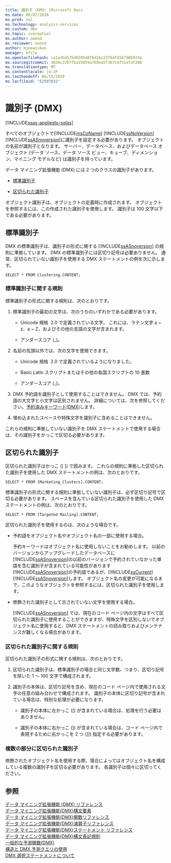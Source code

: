 ```yaml
---
title: 識別子 (DMX) |Microsoft Docs
ms.date: 06/07/2018
ms.prod: sql
ms.technology: analysis-services
ms.custom: dmx
ms.topic: conceptual
ms.author: owend
ms.reviewer: owend
author: minewiskan
manager: kfile
ms.openlocfilehash: ca1a3bd1754659548f6d1bc23764fd167006974a
ms.sourcegitcommit: 3026c22b7fba19059a769ea5f367c4f51efaf286
ms.translationtype: MT
ms.contentlocale: ja-JP
ms.lasthandoff: 06/15/2019
ms.locfileid: "62507832"
---
```

# <a name="identifiers-dmx"></a>識別子 (DMX)
[!INCLUDE[ssas-appliesto-sqlas](../includes/ssas-appliesto-sqlas.md)]

  すべてのオブジェクトで[!INCLUDE[msCoName](../includes/msconame-md.md)] [!INCLUDE[ssNoVersion](../includes/ssnoversion-md.md)] [!INCLUDE[ssASnoversion](../includes/ssasnoversion-md.md)]に識別子を設定する必要があります。 オブジェクトの名前が識別子となります。 サーバー、データベース、およびデータベース オブジェクト (データ ソース、データ ソース ビュー、キューブ、ディメンション、マイニング モデルなど) は識別子を持っています。  
  
 データ マイニング拡張機能 (DMX) には 2 つのクラスの識別子があります。  
  
-   [標準識別子](#RegularIdentifiers)  
  
-   [区切られた識別子](#DelimitedIdentifiers)  
  
 オブジェクト識別子は、オブジェクトの定義時に作成されます。 オブジェクトを参照するには、この作成された識別子を使用します。 識別子は 100 文字以下である必要があります。  
  
##  <a name="RegularIdentifiers"></a> 標準識別子  
 DMX の標準識別子は、識別子の形式に関する [!INCLUDE[ssASnoversion](../includes/ssasnoversion-md.md)] の規則に準拠しています。 DMX の標準識別子には区切り記号は必要ありません。 通常、区切られていない識別子を使用する DMX ステートメントの例を次に示します。  
  
```  
SELECT * FROM Clustering.CONTENT;  
```  
  
### <a name="rules-for-regular-identifiers"></a>標準識別子に関する規則  
 標準識別子の形式に関する規則は、次のとおりです。  
  
1.  標準識別子の最初の文字は、次のうちのいずれかである必要があります。  
  
    -   Unicode 規格 &#xa0;2.0 で定義されている文字。 これには、ラテン文字 a ~ z、a ~ Z、およびその他の言語の文字が含まれます。  
  
    -   アンダースコア (_)。  
  
2.  名前の先頭以外では、次の文字を使用できます。  
  
    -   Unicode 規格 &#xa0;2.0 で定義されているようになりました。  
  
    -   Basic Latin スクリプトまたはその他の各国スクリプトの 10 進数  
  
    -   アンダースコア (_)。  
  
3.  DMX 予約語を識別子として使用することはできません。 DMX では、予約語の大文字と小文字は区別されません。 詳細については、次を参照してください。[予約済みキーワード&#40;DMX&#41;](../dmx/reserved-keywords-dmx.md)します。  
  
4.  埋め込まれたスペースや特殊文字を識別子に含めることはできません。  
  
 これらの規則に準拠していない識別子を DMX ステートメントで使用する場合は、その識別子をかっこで区切る必要があります。  
  
##  <a name="DelimitedIdentifiers"></a> 区切られた識別子  
 区切られた識別子はかっこ ([ ]) で囲みます。  これらの規則に準拠した区切られた識別子を使用した DMX ステートメントの例は、次のとおりです。  
  
```  
SELECT * FROM [Marketing_Clusters].CONTENT;  
```  
  
 標準識別子の形式に関する規則に準拠していない識別子は、必ず区切り記号で区切る必要があります。 スペースを含んでいる区切られた識別子を使用した DMX ステートメントの例は、次のとおりです。  
  
```  
SELECT * FROM [Targeted Mailing].CONTENT;  
```  
  
 区切られた識別子を使用するのは、次のような場合です。  
  
-   予約語をオブジェクト名やオブジェクト名の一部に使用する場合。  
  
     予約キーワードはオブジェクト名に使用しないことをお勧めします。 以前のバージョンからアップグレードしたデータベースに[!INCLUDE[ssASnoversion](../includes/ssasnoversion-md.md)]の以前のバージョンで予約されていなかった単語を含む識別子が含まれている可能性があります[!INCLUDE[ssASnoversion](../includes/ssasnoversion-md.md)]の予約語であるが、[!INCLUDE[ssCurrent](../includes/sscurrent-md.md)] [!INCLUDE[ssASnoversion](../includes/ssasnoversion-md.md)]します。 オブジェクト名の変更が可能になるまで、このようなオブジェクトを参照するには、区切られた識別子を使用します。  
  
-   修飾された識別子として示されていない文字を使用する場合。  
  
     [!INCLUDE[ssASnoversion](../includes/ssasnoversion-md.md)] では、現在のコード ページ内の文字はすべて区切られた識別子に使用することができますが、特殊文字を区別しないでオブジェクト名に使用すると、DMX ステートメントの読み取りおよびメンテナンスが難しくなる場合があります。  
  
### <a name="rules-for-delimited-identifiers"></a>区切られた識別子に関する規則  
 区切られた識別子の形式に関する規則は、次のとおりです。  
  
1.  区切られた識別子は、標準識別子の場合と同じ文字数、つまり、区切り記号を除いた 1 ～ 100 文字で構成されます。  
  
2.  識別子の本体は、区切り記号を含め、現在のコード ページ内で使用される文字の任意の組み合わせで構成されます。 識別子の本体に区切り記号が含まれている場合は、特別な処理が必要になります。  
  
    -   識別子の本体に左かっこ ([) が含まれている場合は、処理を行う必要はありません。  
  
    -   識別子の本体に右かっこ (]) が含まれている場合は、コード ページ内で表現するために右かっこを 2 つ (]]) 指定する必要があります。  
  
### <a name="delimiting-identifiers-with-multiple-parts"></a>複数の部分に区切られた識別子  
 修飾されたオブジェクト名を使用する際、場合によってはオブジェクト名を構成している複数の識別子を区切る必要があります。 各識別子は個々に区切ってください。  
  
## <a name="see-also"></a>参照  
 [データ マイニング拡張機能 &#40;DMX&#41; リファレンス](../dmx/data-mining-extensions-dmx-reference.md)   
 [データ マイニング拡張機能&#40;DMX&#41;構文要素](../dmx/data-mining-extensions-dmx-syntax-elements.md)   
 [データ マイニング拡張機能&#40;DMX&#41;関数リファレンス](../dmx/data-mining-extensions-dmx-function-reference.md)   
 [データ マイニング拡張機能&#40;DMX&#41;演算子リファレンス](../dmx/data-mining-extensions-dmx-operator-reference.md)   
 [データ マイニング拡張機能&#40;DMX&#41;ステートメント リファレンス](../dmx/data-mining-extensions-dmx-statements.md)   
 [データ マイニング拡張機能&#40;DMX&#41;構文表記規則](../dmx/data-mining-extensions-dmx-syntax-conventions.md)   
 [一般的な予測関数&#40;DMX&#41;](../dmx/general-prediction-functions-dmx.md)   
 [構造と DMX 予測クエリの使用](../dmx/structure-and-usage-of-dmx-prediction-queries.md)   
 [DMX 選択ステートメントについて](../dmx/understanding-the-dmx-select-statement.md)  
  
  
